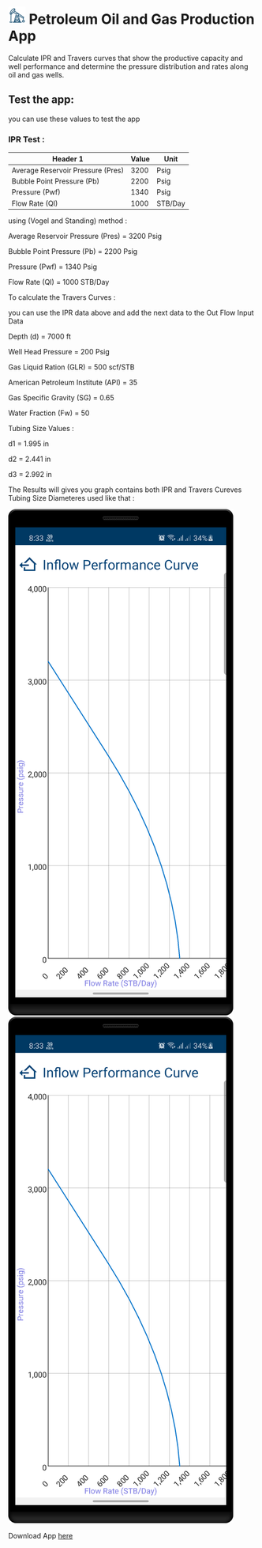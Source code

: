 # <img src="screenshots/app_icon.png" alt="app icon" width="35"/> Petroleum Oil and Gas Production App
Calculate IPR and Travers curves that show the productive capacity and well performance and determine the pressure distribution and rates along oil and gas wells.

## Test the app:
you can use these values to test the app

### IPR Test :


| Header 1 | Value    | Unit |
|----------|----------|----------|
| Average Reservoir Pressure (Pres)    | 3200     | Psig|
| Bubble Point Pressure (Pb)    | 2200     | Psig|
| Pressure (Pwf)    | 1340     | Psig|
| Flow Rate (QI)    | 1000     | STB/Day|


using (Vogel and Standing) method :

Average Reservoir Pressure (Pres) = 3200 Psig

Bubble Point Pressure (Pb) = 2200 Psig

Pressure (Pwf) = 1340 Psig

Flow Rate (QI) = 1000 STB/Day


To calculate the Travers Curves :

you can use the IPR data above and add the next data to the Out Flow Input Data


Depth (d) = 7000 ft

Well Head Pressure = 200 Psig

Gas Liquid Ration (GLR) = 500 scf/STB

American Petroleum Institute (API) = 35

Gas Specific Gravity (SG) = 0.65

Water Fraction (Fw) = 50

Tubing Size Values :

d1 = 1.995 in

d2 = 2.441 in

d3 = 2.992 in

The Results will gives you graph contains both IPR and Travers Cureves Tubing Size Diameteres used like that :

![IPR curve](/screenshots/ipr_curve.png)![IPR curve](https://github.com/m-tharwat262/PetroleumProduction/blob/master/screenshots/ipr_curve.png)





Download App [here](https://pages.github.com/)


